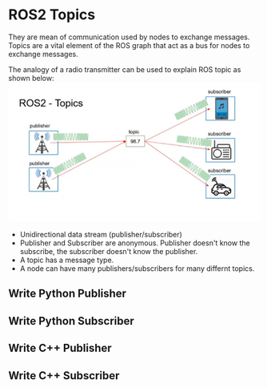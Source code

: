 # ROS2 Topics

They are mean of communication used by nodes to exchange messages. Topics are a vital element of the ROS graph that act as a bus for nodes to exchange messages.

The analogy of a radio transmitter can be used to explain ROS topic as shown below:
![radio transmitter](ros%20topic.png)

* Unidirectional data stream (publisher/subscriber)
* Publisher and Subscriber are anonymous. Publisher doesn't know the subscribe, the subscriber doesn't know the publisher.
* A topic has a message type.
* A node can have many publishers/subscribers for many differnt topics.

## Write Python Publisher

## Write Python Subscriber

## Write C++ Publisher

## Write C++ Subscriber